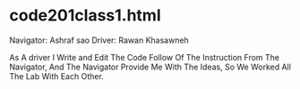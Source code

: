 # code201class1.html
Navigator: Ashraf sao
Driver: Rawan Khasawneh

As A driver I Write and Edit The Code Follow Of The Instruction From The Navigator, And The Navigator Provide Me With The Ideas, So We Worked All The Lab With Each Other.